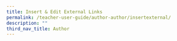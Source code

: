 ```yaml
---
title: Insert & Edit External Links
permalink: /teacher-user-guide/author-author/insertexternal/
description: ""
third_nav_title: Author
---
```

